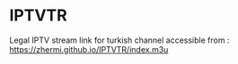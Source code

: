 # IPTVTR
Legal IPTV stream link for turkish channel accessible from : 
<https://zhermi.github.io/IPTVTR/index.m3u>
